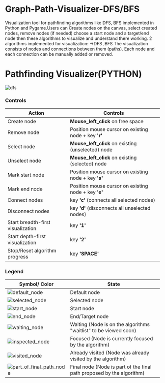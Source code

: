 # Graph-Path-Visualizer-DFS/BFS
Visualization tool for pathfinding algorithms like DFS, BFS implemented in Python and Pygame.Users can Create nodes on the canvas, select created nodes, remove nodes (if needed) choose a start node and a target/end node then these algorithms to visualize and understand there working.
2 algorithms implemented for visualization:
->DFS
,BFS
The visualization consists of nodes and connections between them (paths). Each node and each connection can be manually added or removed.

# Pathfinding Visualizer(PYTHON)
![dfs](https://user-images.githubusercontent.com/90963546/179389519-9df7120a-484c-48b8-83b2-b70ced1dab0e.gif)

### Controls
Action | Controls |
--- | --- |
Create node | **Mouse_left_click** on free space |
Remove node | Position mouse cursor on existing node + key **'r'** |
Select node | **Mouse_left_click** on existing (unselected) node |
Unselect node | **Mouse_left_click** on existing (selected) node |
Mark start node | Position mouse cursor on existing node + key **'s'** |
Mark end node | Position mouse cursor on existing node + key **'e'** |
Connect nodes | key **'c'** (connects all selected nodes) |
Disconnect nodes | key **'d'** (disconnects all unselected nodes) |
Start breadth-first visualization | key **'1'** |
Start depth-first visualization | key **'2'** |
Stop/Reset algorithm progress | key **'SPACE'** |

### Legend
Symbol/ Color | State |
--- | --- |
![default_node](https://user-images.githubusercontent.com/90963546/179389306-47806506-de03-4b80-9b29-3e98cd71e8b2.png)| Default node |
![selected_node](https://user-images.githubusercontent.com/90963546/179389351-82a45720-121a-4529-bf0f-8a915d0ee035.png)| Selected node |
![start_node](https://user-images.githubusercontent.com/90963546/179389358-48ce3c6a-c2cc-41d8-a263-897bb6c69d81.png)  | Start node |
![end_node](https://user-images.githubusercontent.com/90963546/179389375-19ca6166-e018-4945-9126-9e597d5284ac.png)| End/Target node |
![waiting_node](https://user-images.githubusercontent.com/90963546/179389440-57040412-9c01-4d5c-9415-735d7e2bab56.png) | Waiting (Node is on the algorithms "waitlist" to be viewed soon) |
![inspected_node](https://user-images.githubusercontent.com/90963546/179388136-bd202644-9062-4c47-af04-0354b1702d50.png) | Focused (Node is currently focused by the algorithm) |
 ![visited_node](https://user-images.githubusercontent.com/90963546/179388301-00c5740d-2b75-4872-8566-5e614bf0e0d5.png)| Already visited (Node was already visited by the algorithm) |
![part_of_final_path_node](https://user-images.githubusercontent.com/90963546/179388322-d6ce4ca0-e608-4b47-842d-8b29f278132a.png)| Final node (Node is part of the final path proposed by the algorithm) |
